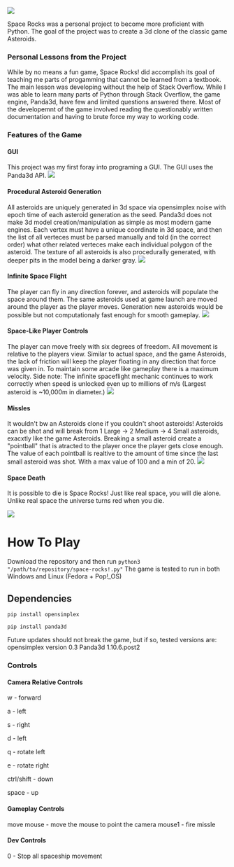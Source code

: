 ![](https://github.com/13r0ck/Space-Rocks-/blob/readme_update/Images/gif/main_menu.GIF?raw=true)

Space Rocks was a personal project to become more proficient with Python.
The goal of the project was to create a 3d clone of the classic game Asteroids.

### Personal Lessons from the Project
While by no means a fun game, Space Rocks! did accomplish its goal of teaching me parts of progamming that cannot be learned from a textbook. The main lesson was developing without the help of Stack Overflow. While I was able to learn many parts of Python through Stack Overflow, the game engine, Panda3d, have few and limited questions answered there. Most of the developemnt of the game involved reading the questionably written documentation and having to brute force my way to working code.

### Features of the Game
#### GUI
This project was my first foray into programing a GUI. The GUI uses the Panda3d API.
![](https://github.com/13r0ck/Space-Rocks-/blob/readme_update/Images/gif/ui_demo.GIF?raw=true)
#### Procedural Asteroid Generation
All asteroids are uniquely generated in 3d space via opensimplex noise with epoch time of each asteroid generation as the seed. Panda3d does not make 3d model creation/manipulation as simple as most modern game engines. Each vertex must have a unique coordinate in 3d space, and then the list of all verteces must be parsed manually and told (in the correct order) what other related verteces make each individual polygon of the asteroid. The texture of all asteroids is also procedurally generated, with deeper pits in the model being a darker gray.
![](https://github.com/13r0ck/Space-Rocks-/blob/readme_update/Images/gif/procedural-generation.GIF?raw=true)
#### Infinite Space Flight
The player can fly in any direction forever, and asteroids will populate the space around them. The same asteroids used at game launch are moved around the player as the player moves. Generation new asteroids would be possible but not computationaly fast enough for smooth gameplay.
![](https://github.com/13r0ck/Space-Rocks-/blob/readme_update/Images/gif/infinite-spaceflight.GIF?raw=true)
#### Space-Like Player Controls
The player can move freely with six degrees of freedom. All movement is relative to the players view. Similar to actual space, and the game Asteroids, the lack of friction will keep the player floating in any direction that force was given in. To maintain some arcade like gameplay there is a maximum velocity. Side note: The infinite spaceflight mechanic continues to work correctly when speed is unlocked even up to millions of m/s (Largest asteroid is ~10,000m in diameter.)
![](https://github.com/13r0ck/Space-Rocks-/blob/readme_update/Images/gif/space-lime-motion.GIF?raw=true)
#### Missles
It wouldn't bw an Asteroids clone if you couldn't shoot asteroids! Asteroids can be shot and will break from 1 Large -> 2 Medium -> 4 Small asteroids, exacxtly like the game Asteroids. Breaking a small asteroid create a "pointball" that is atracted to the player once the player gets close enough. The value of each pointball is realtive to the amount of time since the last small asteroid was shot. With a max value of 100 and a min of 20.
![](https://github.com/13r0ck/Space-Rocks-/blob/readme_update/Images/gif/missles.GIF?raw=true)
#### Space Death
It is possible to die is Space Rocks! Just like real space, you will die alone. Unlike real space the universe turns red when you die.

![](https://github.com/13r0ck/Space-Rocks-/blob/readme_update/Images/gif/death_state.GIF?raw=true)

# How To Play
Download the repository and then run `python3 "/path/to/repository/space-rocks!.py"`
The game is tested to run in both Windows and Linux (Fedora + Pop!_OS)

## Dependencies
`pip install opensimplex`

`pip install panda3d`

Future updates should not break the game, but if so, tested versions are:
opensimplex version 0.3
Panda3d 1.10.6.post2

### Controls
#### Camera Relative Controls
w - forward

a - left

s - right

d - left

q - rotate left

e - rotate right

ctrl/shift - down

space - up
#### Gameplay Controls
move mouse - move the mouse to point the camera
mouse1 - fire missle
#### Dev Controls
0 - Stop all spaceship movement
